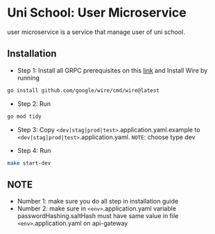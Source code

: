 # Uni School: User Microservice

user microservice is a service that manage user of uni school.

## Installation

- Step 1: Install all GRPC prerequisites on this [link](https://grpc.io/docs/languages/go/quickstart/#prerequisites) and Install Wire by running

```bash
go install github.com/google/wire/cmd/wire@latest
```

- Step 2: Run

```bash
go mod tidy
```

- Step 3: Copy `<dev|stag|prod|test>`.application.yaml.example to `<dev|stag|prod|test>`.application.yaml. `NOTE`: choose type dev

- Step 4: Run

```bash
make start-dev
```

## NOTE

- Number 1: make sure you do all step in installation guide
- Number 2: make sure in `<env>`.application.yaml variable passwordHashing.saltHash must have same value in file `<env>`.application.yaml on api-gateway
